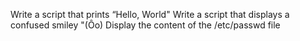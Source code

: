 Write a script that prints “Hello, World"
Write a script that displays a confused smiley "(Ôo)
Display the content of the /etc/passwd file
